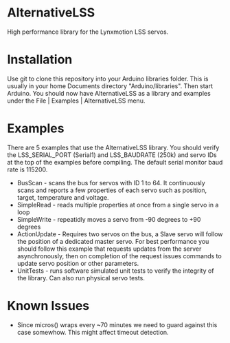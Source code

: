 # AlternativeLSS
High performance library for the Lynxmotion LSS servos.

# Installation
Use git to clone this repository into your Arduino libraries folder. This is usually in your home Documents directory "Arduino/libraries". Then start Arduino. You should now have AlternativeLSS as a library and examples under the File | Examples | AlternativeLSS menu.

# Examples
There are 5 examples that use the AlternativeLSS library. You should verify the LSS_SERIAL_PORT (Serial1) and LSS_BAUDRATE (250k) and servo IDs at the top of the examples before compiling. The default serial monitor baud rate is 115200.
* BusScan - scans the bus for servos with ID 1 to 64. It continuously scans and reports a few properties of each servo such as position, target, temperature and voltage.
* SimpleRead - reads multiple properties at once from a single servo in a loop
* SimpleWrite - repeatidly moves a servo from -90 degrees to +90 degrees
* ActionUpdate - Requires two servos on the bus, a Slave servo will follow the position of a dedicated master servo. For best performance you should follow this example that requests updates from the server asynchronously, then on completion of the request issues commands to update servo position or other parameters. 
* UnitTests - runs software simulated unit tests to verify the integrity of the library. Can also run physical servo tests.

# Known Issues
* Since micros() wraps every ~70 minutes we need to guard against this case somewhow. This might affect timeout detection.
